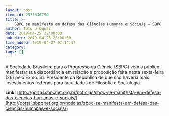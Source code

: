 ```yaml
---
layout: post
item_id: 2573636790
title: >-
    SBPC se manifesta em defesa das Ciências Humanas e Sociais – SBPC
author: Tatu D'Oquei
date: 2019-04-25 22:00:00
pub_date: 2019-04-25 22:00:00
time_added: 2019-04-27 07:14:47
category: 
tags: []
---
```


A Sociedade Brasileira para o Progresso da Ciência (SBPC) vem a público  manifestar sua discordância em relação à proposição feita nesta sexta-feira (26) pelo Exmo. Sr. Presidente da República de que não haveria mais investimentos federais para faculdades de Filosofia e Sociologia.

**Link:** [http://portal.sbpcnet.org.br/noticias/sbpc-se-manifesta-em-defesa-das-ciencias-humanas-e-sociais/](http://portal.sbpcnet.org.br/noticias/sbpc-se-manifesta-em-defesa-das-ciencias-humanas-e-sociais/)


